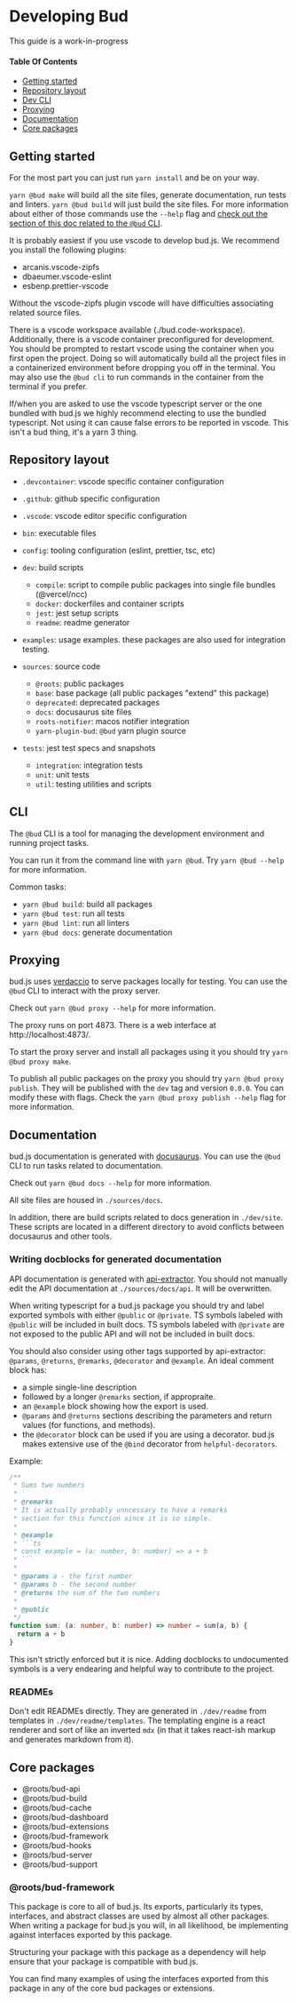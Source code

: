 # Developing Bud

This guide is a work-in-progress

#### Table Of Contents

- [Getting started](#getting-started)
- [Repository layout](#repository)
- [Dev CLI](#cli)
- [Proxying](#proxying)
- [Documentation](#documentation)
- [Core packages](#core-packages)

## Getting started

For the most part you can just run `yarn install` and be on your way.

`yarn @bud make` will build all the site files, generate documentation, run tests and linters. `yarn @bud build` will just build the site files. For more information about either of those commands use the `--help` flag and [check out the section of this doc related to the `@bud` CLI](#cli).

It is probably easiest if you use vscode to develop bud.js. We recommend you install the following plugins:

- arcanis.vscode-zipfs
- dbaeumer.vscode-eslint
- esbenp.prettier-vscode

Without the vscode-zipfs plugin vscode will have difficulties associating related source files.

There is a vscode workspace available (./bud.code-workspace). Additionally, there is a vscode container preconfigured for development. You should be prompted to restart vscode using the container when you first open the project. Doing so will automatically build all the project files in a containerized environment before dropping you off in the terminal. You may also use the `@bud cli` to run commands in the container from the terminal if you prefer.

If/when you are asked to use the vscode typescript server or the one bundled with bud.js we highly recommend electing to use the bundled typescript. Not using it can cause false errors to be reported in vscode. This isn't a bud thing, it's a yarn 3 thing.

## Repository layout

- `.devcontainer`: vscode specific container configuration
- `.github`: github specific configuration
- `.vscode`: vscode editor specific configuration
- `bin`: executable files
- `config`: tooling configuration (eslint, prettier, tsc, etc)
- `dev`: build scripts

  - `compile`: script to compile public packages into single file bundles (@vercel/ncc)
  - `docker`: dockerfiles and container scripts
  - `jest`: jest setup scripts
  - `readme`: readme generator

- `examples`: usage examples. these packages are also used for integration testing.
- `sources`: source code

  - `@roots`: public packages
  - `base`: base package (all public packages "extend" this package)
  - `deprecated`: deprecated packages
  - `docs`: docusaurus site files
  - `roots-notifier`: macos notifier integration
  - `yarn-plugin-bud`: `@bud` yarn plugin source

- `tests`: jest test specs and snapshots
  - `integration`: integration tests
  - `unit`: unit tests
  - `util`: testing utilities and scripts

## CLI

The `@bud` CLI is a tool for managing the development environment and running project tasks.

You can run it from the command line with `yarn @bud`. Try `yarn @bud --help` for more information.

Common tasks:

- `yarn @bud build`: build all packages
- `yarn @bud test`: run all tests
- `yarn @bud lint`: run all linters
- `yarn @bud docs`: generate documentation

## Proxying

bud.js uses [verdaccio](https://verdaccio.org/) to serve packages locally for testing. You can use the `@bud` CLI to interact with the proxy server.

Check out `yarn @bud proxy --help` for more information.

The proxy runs on port 4873. There is a web interface at http://localhost:4873/.

To start the proxy server and install all packages using it you should try `yarn @bud proxy make`.

To publish all public packages on the proxy you should try `yarn @bud proxy publish`. They will be published with the `dev` tag and version `0.0.0`. You can modify these with flags. Check the `yarn @bud proxy publish --help` flag for more information.

## Documentation

bud.js documentation is generated with [docusaurus](https://docusaurus.io/). You can use the `@bud` CLI to run tasks related to documentation.

Check out `yarn @bud docs --help` for more information.

All site files are housed in `./sources/docs`.

In addition, there are build scripts related to docs generation in `./dev/site`. These scripts are located in a different directory to avoid conflicts between docusaurus and other tools.

### Writing docblocks for generated documentation

API documentation is generated with [api-extractor](https://api-extractor.com/). You should not manually edit the API documentation at `./sources/docs/api`. It will be overwritten.

When writing typescript for a bud.js package you should try and label exported symbols with either `@public` or `@private`. TS symbols labeled with `@public` will be included in built docs. TS symbols labeled with `@private` are not exposed to the public API and will not be included in built docs.

You should also consider using other tags supported by api-extractor: `@params`, `@returns`, `@remarks`, `@decorator` and `@example`. An ideal comment block has:

- a simple single-line description
- followed by a longer `@remarks` section, if appropraite.
- an `@example` block showing how the export is used.
- `@params` and `@returns` sections describing the parameters and return values (for functions, and methods).
- the `@decorator` block can be used if you are using a decorator. bud.js makes extensive use of the `@bind` decorator from `helpful-decorators`.

Example:

````typescript
/**
 * Sums two numbers
 *
 * @remarks
 * It is actually probably unncessary to have a remarks
 * section for this function since it is so simple.
 *
 * @example
 * ```ts
 * const example = (a: number, b: number) => a + b
 * ```
 *
 * @params a - the first number
 * @params b - the second number
 * @returns the sum of the two numbers
 *
 * @public
 */
function sum: (a: number, b: number) => number = sum(a, b) {
  return a + b
}
````

This isn't strictly enforced but it is nice. Adding docblocks to undocumented symbols is a very endearing and helpful way to contribute to the project.

### READMEs

Don't edit READMEs directly. They are generated in `./dev/readme` from templates in `./dev/readme/templates`. The templating engine is a react renderer and sort of like an inverted `mdx` (in that it takes react-ish markup and generates markdown from it).

## Core packages

- @roots/bud-api
- @roots/bud-build
- @roots/bud-cache
- @roots/bud-dashboard
- @roots/bud-extensions
- @roots/bud-framework
- @roots/bud-hooks
- @roots/bud-server
- @roots/bud-support

### @roots/bud-framework

This package is core to all of bud.js. Its exports, particularly its types, interfaces, and abstract classes are used by almost all other packages. When writing a package for bud.js you will, in all likelihood, be implementing against interfaces exported by this package.

Structuring your package with this package as a dependency will help ensure that your package is compatible with bud.js.

You can find many examples of using the interfaces exported from this package in any of the core bud packages or extensions.
